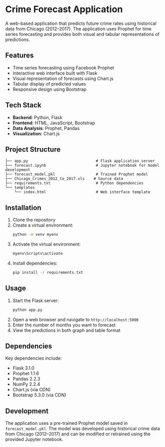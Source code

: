 # Crime Forecast Application

A web-based application that predicts future crime rates using historical data from Chicago (2012–2017). The application uses Prophet for time series forecasting and provides both visual and tabular representations of predictions.

## Features

- Time series forecasting using Facebook Prophet
- Interactive web interface built with Flask
- Visual representation of forecasts using Chart.js
- Tabular display of predicted values
- Responsive design using Bootstrap

## Tech Stack

- **Backend**: Python, Flask
- **Frontend**: HTML, JavaScript, Bootstrap
- **Data Analysis**: Prophet, Pandas
- **Visualization**: Chart.js

## Project Structure

```
├── app.py                              # Flask application server
├── forecast.ipynb                      # Jupyter notebook for model development
├── forecast_model.pkl                  # Trained Prophet model
├── Chicago_Crimes_2012_to_2017.xls    # Source data
├── requirements.txt                    # Python dependencies
└── templates
    └── index.html                      # Web interface template
```

## Installation

1. Clone the repository
2. Create a virtual environment:
   ```bash
   python -m venv myenv
   ```
3. Activate the virtual environment:
   ```bash
   myenv\Scripts\activate
   ```
4. Install dependencies:
   ```bash
   pip install -r requirements.txt
   ```

## Usage

1. Start the Flask server:
   ```bash
   python app.py
   ```
2. Open a web browser and navigate to `http://localhost:5000`
3. Enter the number of months you want to forecast
4. View the predictions in both graph and table format

## Dependencies

Key dependencies include:

- Flask 3.1.0
- Prophet 1.1.6
- Pandas 2.2.3
- NumPy 2.2.4
- Chart.js (via CDN)
- Bootstrap 5.3.0 (via CDN)

## Development

The application uses a pre-trained Prophet model saved in `forecast_model.pkl`. The model was developed using historical crime data from Chicago (2012–2017) and can be modified or retrained using the provided Jupyter notebook.

